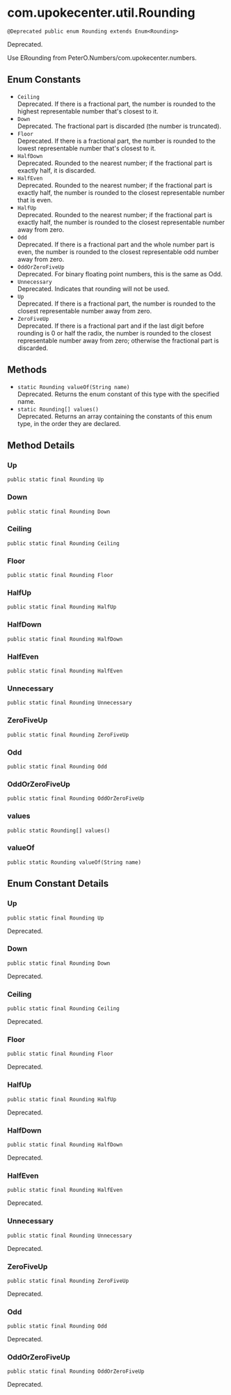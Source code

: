 # com.upokecenter.util.Rounding

    @Deprecated public enum Rounding extends Enum<Rounding>

<span class='deprecatedLabel'>Deprecated.</span>&nbsp;
<div class='block'><span class='deprecationComment'>Use ERounding from PeterO.Numbers/com.upokecenter.numbers.</span></div>

## Enum Constants

* `Ceiling`<br>
 Deprecated.  If there is a fractional part, the number is rounded to the highest
 representable number that's closest to it.
* `Down`<br>
 Deprecated.  The fractional part is discarded (the number is truncated).
* `Floor`<br>
 Deprecated.  If there is a fractional part, the number is rounded to the lowest
 representable number that's closest to it.
* `HalfDown`<br>
 Deprecated.  Rounded to the nearest number; if the fractional part is exactly half, it is
 discarded.
* `HalfEven`<br>
 Deprecated.  Rounded to the nearest number; if the fractional part is exactly half, the
 number is rounded to the closest representable number that is even.
* `HalfUp`<br>
 Deprecated.  Rounded to the nearest number; if the fractional part is exactly half, the
 number is rounded to the closest representable number away from zero.
* `Odd`<br>
 Deprecated.  If there is a fractional part and the whole number part is even, the number
 is rounded to the closest representable odd number away from zero.
* `OddOrZeroFiveUp`<br>
 Deprecated.  For binary floating point numbers, this is the same as Odd.
* `Unnecessary`<br>
 Deprecated.  Indicates that rounding will not be used.
* `Up`<br>
 Deprecated.  If there is a fractional part, the number is rounded to the closest
 representable number away from zero.
* `ZeroFiveUp`<br>
 Deprecated.  If there is a fractional part and if the last digit before rounding is 0 or
 half the radix, the number is rounded to the closest representable
 number away from zero; otherwise the fractional part is discarded.

## Methods

* `static Rounding valueOf(String name)`<br>
 Deprecated.  Returns the enum constant of this type with the specified name.
* `static Rounding[] values()`<br>
 Deprecated.  Returns an array containing the constants of this enum type, in
the order they are declared.

## Method Details

### Up
    public static final Rounding Up
### Down
    public static final Rounding Down
### Ceiling
    public static final Rounding Ceiling
### Floor
    public static final Rounding Floor
### HalfUp
    public static final Rounding HalfUp
### HalfDown
    public static final Rounding HalfDown
### HalfEven
    public static final Rounding HalfEven
### Unnecessary
    public static final Rounding Unnecessary
### ZeroFiveUp
    public static final Rounding ZeroFiveUp
### Odd
    public static final Rounding Odd
### OddOrZeroFiveUp
    public static final Rounding OddOrZeroFiveUp
### values
    public static Rounding[] values()
### valueOf
    public static Rounding valueOf(String name)
## Enum Constant Details

### Up
    public static final Rounding Up
<span class='deprecatedLabel'>Deprecated.</span>&nbsp;
### Down
    public static final Rounding Down
<span class='deprecatedLabel'>Deprecated.</span>&nbsp;
### Ceiling
    public static final Rounding Ceiling
<span class='deprecatedLabel'>Deprecated.</span>&nbsp;
### Floor
    public static final Rounding Floor
<span class='deprecatedLabel'>Deprecated.</span>&nbsp;
### HalfUp
    public static final Rounding HalfUp
<span class='deprecatedLabel'>Deprecated.</span>&nbsp;
### HalfDown
    public static final Rounding HalfDown
<span class='deprecatedLabel'>Deprecated.</span>&nbsp;
### HalfEven
    public static final Rounding HalfEven
<span class='deprecatedLabel'>Deprecated.</span>&nbsp;
### Unnecessary
    public static final Rounding Unnecessary
<span class='deprecatedLabel'>Deprecated.</span>&nbsp;
### ZeroFiveUp
    public static final Rounding ZeroFiveUp
<span class='deprecatedLabel'>Deprecated.</span>&nbsp;
### Odd
    public static final Rounding Odd
<span class='deprecatedLabel'>Deprecated.</span>&nbsp;
### OddOrZeroFiveUp
    public static final Rounding OddOrZeroFiveUp
<span class='deprecatedLabel'>Deprecated.</span>&nbsp;
